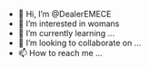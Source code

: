 - 👋 Hi, I’m @DealerEMECE
- 👀 I’m interested in womans
- 🌱 I’m currently learning ...
- 💞️ I’m looking to collaborate on ...
- 📫 How to reach me ...

<!---
DealerEMECE/DealerEMECE is a ✨ special ✨ repository because its `README.md` (this file) appears on your GitHub profile.
You can click the Preview link to take a look at your changes.
--->
